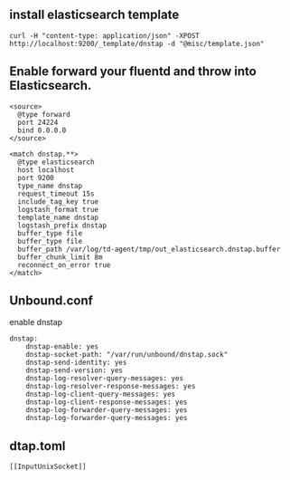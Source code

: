 ## install elasticsearch template
```
curl -H "content-type: application/json" -XPOST http://localhost:9200/_template/dnstap -d "@misc/template.json"
```

## Enable forward your fluentd and throw into Elasticsearch.
```
<source>
  @type forward
  port 24224
  bind 0.0.0.0
</source>

<match dnstap.**>
  @type elasticsearch
  host localhost
  port 9200
  type_name dnstap
  request_timeout 15s
  include_tag_key true
  logstash_format true
  template_name dnstap
  logstash_prefix dnstap
  buffer_type file
  buffer_type file
  buffer_path /var/log/td-agent/tmp/out_elasticsearch.dnstap.buffer
  buffer_chunk_limit 8m
  reconnect_on_error true
</match>
```

## Unbound.conf
enable dnstap
```
dnstap:
	dnstap-enable: yes
	dnstap-socket-path: "/var/run/unbound/dnstap.sock"
	dnstap-send-identity: yes
	dnstap-send-version: yes
	dnstap-log-resolver-query-messages: yes
	dnstap-log-resolver-response-messages: yes
	dnstap-log-client-query-messages: yes
	dnstap-log-client-response-messages: yes
	dnstap-log-forwarder-query-messages: yes
	dnstap-log-forwarder-query-messages: yes
```

## dtap.toml
```
[[InputUnixSocket]]

```